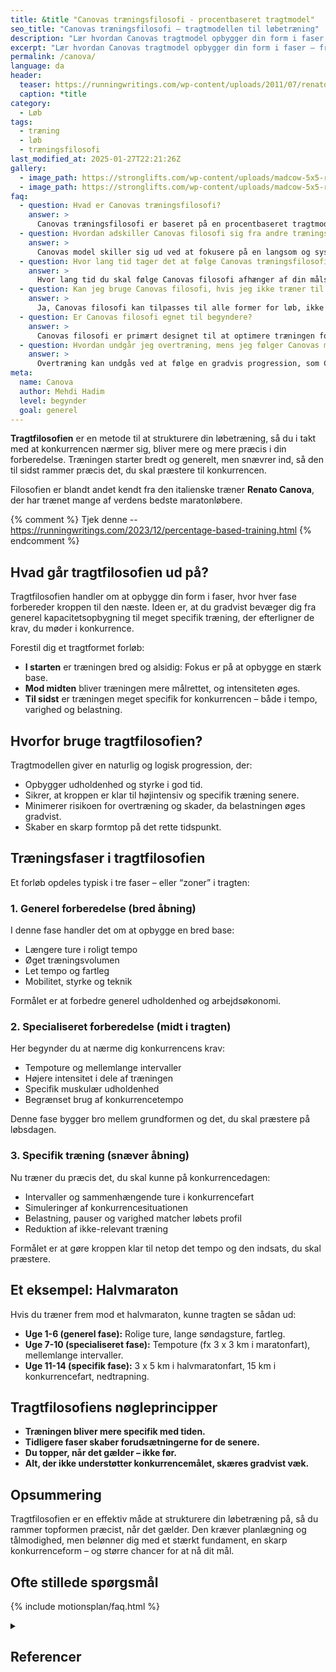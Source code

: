 ```yaml
---
title: &title "Canovas træningsfilosofi - procentbaseret tragtmodel"
seo_title: "Canovas træningsfilosofi – tragtmodellen til løbetræning"
description: "Lær hvordan Canovas tragtmodel opbygger din form i faser – fra bred base til specifik konkurrenceform. Effektiv metode til målrettet løbetræning."
excerpt: "Lær hvordan Canovas tragtmodel opbygger din form i faser – fra bred base til specifik konkurrenceform. Effektiv metode til målrettet løbetræning."
permalink: /canova/
language: da
header:
  teaser: https://runningwritings.com/wp-content/uploads/2011/07/renato-canova-in-kenya.jpg
  caption: *title
category:
  - Løb
tags:
  - træning
  - løb
  - træningsfilosofi
last_modified_at: 2025-01-27T22:21:26Z
gallery:
  - image_path: https://stronglifts.com/wp-content/uploads/madcow-5x5-ramp-sets.webp
  - image_path: https://stronglifts.com/wp-content/uploads/madcow-5x5-ramp-sets-workout-c.webp
faq:
  - question: Hvad er Canovas træningsfilosofi?
    answer: >
      Canovas træningsfilosofi er baseret på en procentbaseret tragtmodel, hvor træningen starter bredt og generelt for at opbygge en solid grundform, og gradvist bliver mere specifik og intens, jo tættere du kommer på konkurrencen. Denne tilgang hjælper at sikre en optimal formtop og skader forebyggelse.
  - question: Hvordan adskiller Canovas filosofi sig fra andre træningsmodeller?
    answer: >
      Canovas model skiller sig ud ved at fokusere på en langsom og systematisk progression fra generel udholdenhed til specifik konkurrenceforberedelse. I modsætning til nogle modeller, der fokuserer på konstant intensitet, skaber Canovas filosofi en mere gradvis øgning af intensiteten og specialiseringen, hvilket mindsker risikoen for skader og hjælper at undgå tidlig formtop.
  - question: Hvor lang tid tager det at følge Canovas træningsfilosofi?
    answer: >
      Hvor lang tid du skal følge Canovas filosofi afhænger af din målsætning og den specifikke konkurrence. Typisk deles træningen op i flere måneder, hvor du gradvist opbygger din base i de første uger, øger intensiteten i midten af forløbet, og fokuserer på specifik konkurrencetid og -form tættere på din konkurrence.
  - question: Kan jeg bruge Canovas filosofi, hvis jeg ikke træner til et maraton?
    answer: >
      Ja, Canovas filosofi kan tilpasses til alle former for løb, ikke kun maraton. Du kan justere træningsmængden og intensiteten i henhold til den specifikke distancetræning (for eksempel halvmaraton eller 10 km). Grundprincipperne omkring at bygge en stærk base og derefter specialisere sig gælder for alle typer løb.
  - question: Er Canovas filosofi egnet til begyndere?
    answer: >
      Canovas filosofi er primært designet til at optimere træningen for mere erfarne løbere, men begyndere kan også have gavn af den. For begyndere kan det være nyttigt at fokusere på de første faser af modellen, især den generelle forberedelse, som hjælper med at opbygge en solid grundform, inden intensiteten øges.
  - question: Hvordan undgår jeg overtræning, mens jeg følger Canovas model?
    answer: >
      Overtræning kan undgås ved at følge en gradvis progression, som Canovas model foreskriver. Start med den generelle fase og øg intensiteten langsomt. Det er også vigtigt at lytte til din krop og give den tilstrækkelig restitution mellem træningspas. Indarbejdelse af hviledage og periodisering af træningen er nøgleelementer i at undgå overtræning.
meta:
  name: Canova
  author: Mehdi Hadim
  level: begynder
  goal: generel
---
```


**Tragtfilosofien** er en metode til at strukturere din løbetræning, så du i takt med at konkurrencen nærmer sig, bliver mere og mere præcis i din forberedelse. Træningen starter bredt og generelt, men snævrer ind, så den til sidst rammer præcis det, du skal præstere til konkurrencen.

Filosofien er blandt andet kendt fra den italienske træner **Renato Canova**, der har trænet mange af verdens bedste maratonløbere.

{% comment %}
Tjek denne -- https://runningwritings.com/2023/12/percentage-based-training.html
{% endcomment %}

## Hvad går tragtfilosofien ud på?

Tragtfilosofien handler om at opbygge din form i faser, hvor hver fase forbereder kroppen til den næste. Ideen er, at du gradvist bevæger dig fra generel kapacitetsopbygning til meget specifik træning, der efterligner de krav, du møder i konkurrence.

Forestil dig et tragtformet forløb:

- **I starten** er træningen bred og alsidig: Fokus er på at opbygge en stærk base.
- **Mod midten** bliver træningen mere målrettet, og intensiteten øges.
- **Til sidst** er træningen meget specifik for konkurrencen – både i tempo, varighed og belastning.

## Hvorfor bruge tragtfilosofien?

Tragtmodellen giver en naturlig og logisk progression, der:

- Opbygger udholdenhed og styrke i god tid.
- Sikrer, at kroppen er klar til højintensiv og specifik træning senere.
- Minimerer risikoen for overtræning og skader, da belastningen øges gradvist.
- Skaber en skarp formtop på det rette tidspunkt.

## Træningsfaser i tragtfilosofien

Et forløb opdeles typisk i tre faser – eller “zoner” i tragten:

### 1. Generel forberedelse (bred åbning)

I denne fase handler det om at opbygge en bred base:

- Længere ture i roligt tempo
- Øget træningsvolumen
- Let tempo og fartleg
- Mobilitet, styrke og teknik

Formålet er at forbedre generel udholdenhed og arbejdsøkonomi.

### 2. Specialiseret forberedelse (midt i tragten)

Her begynder du at nærme dig konkurrencens krav:

- Tempoture og mellemlange intervaller
- Højere intensitet i dele af træningen
- Specifik muskulær udholdenhed
- Begrænset brug af konkurrencetempo

Denne fase bygger bro mellem grundformen og det, du skal præstere på løbsdagen.

### 3. Specifik træning (snæver åbning)

Nu træner du præcis det, du skal kunne på konkurrencedagen:

- Intervaller og sammenhængende ture i konkurrencefart
- Simuleringer af konkurrencesituationen
- Belastning, pauser og varighed matcher løbets profil
- Reduktion af ikke-relevant træning

Formålet er at gøre kroppen klar til netop det tempo og den indsats, du skal præstere.

## Et eksempel: Halvmaraton

Hvis du træner frem mod et halvmaraton, kunne tragten se sådan ud:

- **Uge 1-6 (generel fase):** Rolige ture, lange søndagsture, fartleg.
- **Uge 7-10 (specialiseret fase):** Tempoture (fx 3 x 3 km i maratonfart), mellemlange intervaller.
- **Uge 11-14 (specifik fase):** 3 x 5 km i halvmaratonfart, 15 km i konkurrencefart, nedtrapning.

## Tragtfilosofiens nøgleprincipper

- **Træningen bliver mere specifik med tiden.**
- **Tidligere faser skaber forudsætningerne for de senere.**
- **Du topper, når det gælder – ikke før.**
- **Alt, der ikke understøtter konkurrencemålet, skæres gradvist væk.**

## Opsummering

Tragtfilosofien er en effektiv måde at strukturere din løbetræning på, så du rammer topformen præcist, når det gælder. Den kræver planlægning og tålmodighed, men belønner dig med et stærkt fundament, en skarp konkurrenceform – og større chancer for at nå dit mål.

## Ofte stillede spørgsmål

{% include motionsplan/faq.html %}

<details markdown="1" class="references">
  <summary><h2 id="references">Referencer</h2></summary>
- Madcow. “Madcow’s 5×5 and Training Theory and Information Site.” Geocities Archive Geocities Mirror / The 90s Archive (1990s 2000s Nineties) / The Early Web, https://www.oocities.org/elitemadcow1/.
- Rodríguez-Ridao, David et al. “Effect of Five Bench Inclinations on the Electromyographic Activity of the Pectoralis Major, Anterior Deltoid, and Triceps Brachii during the Bench Press Exercise.” International journal of environmental research and public health vol. 17,19 7339. 8 Oct. 2020.
- Miranda, Humberto et al. “Effect of two different rest period lengths on the number of repetitions performed during resistance training.” Journal of strength and conditioning research vol. 21,4 (2007): 1032-6.
</details>